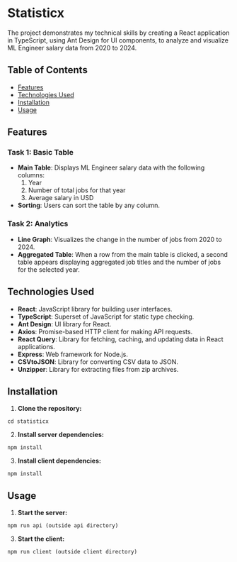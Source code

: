 # Statisticx
The project demonstrates my technical skills by creating a React application in TypeScript, using Ant Design for UI components, to analyze and visualize ML Engineer salary data from 2020 to 2024.
## Table of Contents
- [Features](#features)
- [Technologies Used](#technologies-used)
- [Installation](#installation)
- [Usage](#usage)
## Features
### Task 1: Basic Table
- **Main Table**: Displays ML Engineer salary data with the following columns:
  1. Year
  2. Number of total jobs for that year
  3. Average salary in USD
- **Sorting**: Users can sort the table by any column.
### Task 2: Analytics
- **Line Graph**: Visualizes the change in the number of jobs from 2020 to 2024.
- **Aggregated Table**: When a row from the main table is clicked, a second table appears displaying aggregated job titles and the number of jobs for the selected year.
## Technologies Used
- **React**: JavaScript library for building user interfaces.
- **TypeScript**: Superset of JavaScript for static type checking.
- **Ant Design**: UI library for React.
- **Axios**: Promise-based HTTP client for making API requests.
- **React Query**: Library for fetching, caching, and updating data in React applications.
- **Express**: Web framework for Node.js.
- **CSVtoJSON**: Library for converting CSV data to JSON.
- **Unzipper**: Library for extracting files from zip archives.
## Installation
1. **Clone the repository:**
  ```git clone https://github.com/shivamb11/statisticx.git
  cd statisticx
  ```
2. **Install server dependencies:**
  ```cd api
  npm install
  ```
3. **Install client dependencies:**
  ```cd client
  npm install
  ```
## Usage

1. **Start the server:**
  ```
  npm run api (outside api directory)
  ```

3. **Start the client:**
  ```
  npm run client (outside client directory)
  ```
